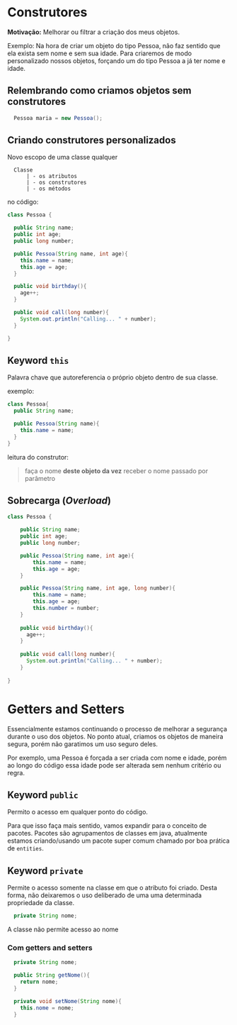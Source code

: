 # Construtores

**Motivação:** Melhorar ou filtrar a criação dos meus objetos.

Exemplo: Na hora de criar um objeto do tipo Pessoa, não faz sentido que ela exista sem nome e sem sua idade. Para criaremos de modo personalizado nossos objetos, forçando um do tipo Pessoa a já ter nome e idade.

## Relembrando como criamos objetos sem construtores

```java
  Pessoa maria = new Pessoa();
```

## Criando construtores personalizados

Novo escopo de uma classe qualquer

```
  Classe
      | - os atributos
      | - os construtores
      | - os métodos
```

no código:

```java
class Pessoa {

  public String name;
  public int age;
  public long number;

  public Pessoa(String name, int age){
    this.name = name;
    this.age = age;
  }

  public void birthday(){
    age++;
  }

  public void call(long number){
    System.out.println("Calling... " + number);
  }

}
```

## Keyword `this`

Palavra chave que autoreferencia o próprio objeto dentro de sua classe.

exemplo:

```java
class Pessoa{
  public String name;

  public Pessoa(String name){
    this.name = name;
  }
}
```

leitura do construtor:
> faça o nome **deste objeto da vez** receber o nome passado por parâmetro

## Sobrecarga (*Overload*)

```java
class Pessoa {

    public String name;
    public int age;
    public long number;

    public Pessoa(String name, int age){
        this.name = name;
        this.age = age;
    }

    public Pessoa(String name, int age, long number){
        this.name = name;
        this.age = age;
        this.number = number;
    }
  
    public void birthday(){
      age++;
    }
  
    public void call(long number){
      System.out.println("Calling... " + number);
    }
  
}
```

# Getters and Setters

Essencialmente estamos continuando o processo de melhorar a segurança durante o uso dos objetos. No ponto atual, criamos os objetos de maneira segura, porém não garatimos um uso seguro deles.

Por exemplo, uma Pessoa é forçada a ser criada com nome e idade, porém ao longo do código essa idade pode ser alterada sem nenhum critério ou regra.

## Keyword `public`

Permito o acesso em qualquer ponto do código.

Para que isso faça mais sentido, vamos expandir para o conceito de pacotes. Pacotes são agrupamentos de classes em java, atualmente estamos criando/usando um pacote super comum chamado por boa prática de `entities`.

## Keyword `private`

Permite o acesso somente na classe em que o atributo foi criado. Desta forma, não deixaremos o uso deliberado de uma uma determinada propriedade da classe.

```java
  private String nome;
```

A classe não permite acesso ao nome

### Com getters and setters

```java
  private String nome;

  public String getNome(){
    return nome;
  }

  private void setNome(String nome){
    this.nome = nome;
  }
```